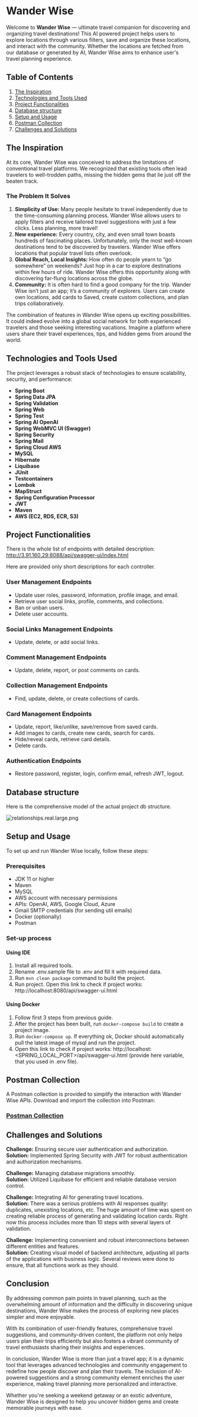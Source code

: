 # Wander Wise
Welcome to **Wander Wise** — ultimate travel companion for discovering and organizing travel destinations! This AI powered project helps users to explore locations through various filters, save and organize these locations, and interact with the community. Whether the locations are fetched from our database or generated by AI, Wander Wise aims to enhance user's travel planning experience.

## Table of Contents

1. [The Inspiration](#the-inspiration)
2. [Technologies and Tools Used](#technologies-and-tools-used)
3. [Project Functionalities](#project-functionalities)
4. [Database structure](#database-structure)
5. [Setup and Usage](#setup-and-usage)
6. [Postman Collection](#postman-collection)
7. [Challenges and Solutions](#challenges-and-solutions)

## The Inspiration
At its core, Wander Wise was conceived to address the limitations of conventional travel platforms. We recognized that existing tools often lead travelers to well-trodden paths, missing the hidden gems that lie just off the beaten track.

### The Problem It Solves
1. **Simplicity of Use:** Many people hesitate to travel independently due to the time-consuming planning process. Wander Wise allows users to apply filters and receive tailored travel suggestions with just a few clicks. Less planning, more travel!
2. **New experience:** Every country, city, and even small town boasts hundreds of fascinating places. Unfortunately, only the most well-known destinations tend to be discovered by travelers. Wander Wise offers locations that popular travel lists often overlook.
3. **Global Reach, Local Insights:** How often do people yearn to “go somewhere” on weekends? Just hop in a car to explore destinations within few hours of ride. Wander Wise offers this opportunity along with discovering far-flung locations across the globe.
4. **Community:** It is often hard to find a good company for the trip. Wander Wise isn’t just an app; it’s a community of explorers. Users can create own locations, add cards to Saved, create custom collections, and plan trips collaboratively. 

The combination of features in Wander Wise opens up exciting possibilities. It could indeed evolve into a global social network for both experienced travelers and those seeking interesting vacations. Imagine a platform where users share their travel experiences, tips, and hidden gems from around the world.

## Technologies and Tools Used
The project leverages a robust stack of technologies to ensure scalability, security, and performance:

- **Spring Boot**
- **Spring Data JPA**
- **Spring Validation**
- **Spring Web**
- **Spring Test**
- **Spring AI OpenAI**
- **Spring WebMVC UI (Swagger)**
- **Spring Security**
- **Spring Mail**
- **Spring Cloud AWS**
- **MySQL**
- **Hibernate**
- **Liquibase**
- **JUnit**
- **Testcontainers**
- **Lombok**
- **MapStruct**
- **Spring Configuration Processor**
- **JWT**
- **Maven**
- **AWS (EC2, RDS, ECR, S3)**

## Project Functionalities
There is the whole list of endpoints with detailed description: http://3.91.160.29:8088/api/swagger-ui/index.html

Here are provided only short descriptions for each controller.

### User Management Endpoints
- Update user roles, password, information, profile image, and email.
- Retrieve user social links, profile, comments, and collections.
- Ban or unban users.
- Delete user accounts.

### Social Links Management Endpoints
- Update, delete, or add social links.

### Comment Management Endpoints
- Update, delete, report, or post comments on cards.

### Collection Management Endpoints
- Find, update, delete, or create collections of cards.

### Card Management Endpoints
- Update, report, like/unlike, save/remove from saved cards.
- Add images to cards, create new cards, search for cards.
- Hide/reveal cards, retrieve card details.
- Delete cards.

### Authentication Endpoints
- Restore password, register, login, confirm email, refresh JWT, logout.

## Database structure
Here is the comprehensive model of the actual project db structure.

![relationships.real.large.png](relationships.real.large.png)

## Setup and Usage
To set up and run Wander Wise locally, follow these steps:

### Prerequisites
- JDK 11 or higher
- Maven
- MySQL
- AWS account with necessary permissions
- APIs: OpenAI, AWS, Google Cloud, Azure
- Gmail SMTP credentials (for sending util emails)
- Docker (optionally)
- Postman

### Set-up process 
#### Using IDE
1. Install all required tools. 
2. Rename .env.sample file to .env and fill it with required data.
3. Run `mvn clean package` command to build the project.
4. Run project. Open this link to check if project works: http://localhost:8080/api/swagger-ui.html

#### Using Docker
1. Follow first 3 steps from previous guide. 
2. After the project has been built, run `docker-compose build` to create a project image. 
3. Run `docker-compose up`. If everything ok, Docker should automatically pull the latest image of mysql and run the project.
4. Open this link to check if project works: http://localhost:<SPRING_LOCAL_PORT>/api/swagger-ui.html (provide here variable, that you used in .env file).

## Postman Collection
A Postman collection is provided to simplify the interaction with Wander Wise APIs. Download and import the collection into Postman:

### [Postman Collection](https://elements.getpostman.com/redirect?entityId=29603624-db52d44b-08ee-454e-ac46-43b2e959361c&entityType=collection)

## Challenges and Solutions
**Challenge:** Ensuring secure user authentication and authorization.\
**Solution:** Implemented Spring Security with JWT for robust authentication and authorization mechanisms. 

**Challenge:** Managing database migrations smoothly.\
**Solution:** Utilized Liquibase for efficient and reliable database version control.

**Challenge:** Integrating AI for generating travel locations.\
**Solution:** There was a serious problems with AI responses quality: duplicates, unexisting locations, etc. The huge amount of time was spent on creating reliable process of generating and validating location cards. Right now this process includes more than 10 steps with several layers of validation.

**Challenge:** Implementing convenient and robust interconnections between different entities and features.\
**Solution:** Creating visual model of backend architecture, adjusting all parts of the applications with business logic. Several reviews were done to ensure, that all functions work as they should.

## Conclusion
By addressing common pain points in travel planning, such as the overwhelming amount of information and the difficulty in discovering unique destinations, Wander Wise makes the process of exploring new places simpler and more enjoyable.

With its combination of user-friendly features, comprehensive travel suggestions, and community-driven content, the platform not only helps users plan their trips efficiently but also fosters a vibrant community of travel enthusiasts sharing their insights and experiences.

In conclusion, Wander Wise is more than just a travel app; it is a dynamic tool that leverages advanced technologies and community engagement to redefine how people discover and plan their travels. The inclusion of AI-powered suggestions and a strong community element enriches the user experience, making travel planning more personalized and interactive.

Whether you're seeking a weekend getaway or an exotic adventure, Wander Wise is designed to help you uncover hidden gems and create memorable journeys with ease.

